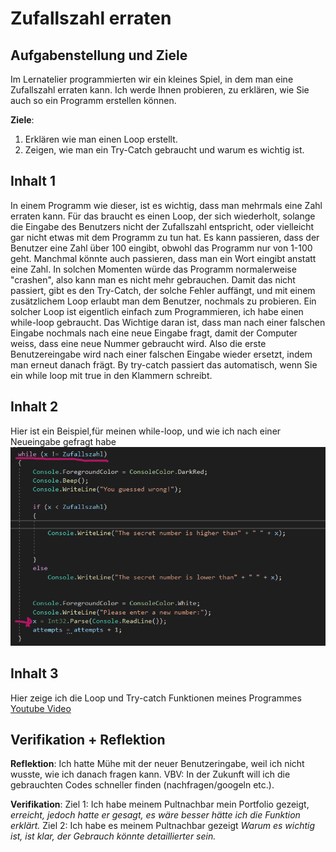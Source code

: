 # Zufallszahl erraten

## Aufgabenstellung und Ziele

Im Lernatelier programmierten wir ein kleines Spiel, in dem man eine Zufallszahl erraten kann. Ich werde Ihnen probieren, zu erklären, wie Sie auch so ein Programm erstellen können.

**Ziele**:
1. Erklären wie man einen Loop erstellt.
2. Zeigen, wie man ein Try-Catch gebraucht und warum es wichtig ist.
## Inhalt 1

In einem Programm wie dieser, ist es wichtig, dass man mehrmals eine Zahl erraten kann. Für das braucht es einen Loop, der sich wiederholt, solange die Eingabe des Benutzers nicht der Zufallszahl entspricht, oder vielleicht gar nicht etwas mit dem Programm zu tun hat. Es kann passieren, dass der Benutzer eine Zahl über 100 eingibt, obwohl das Programm nur von 1-100 geht. Manchmal könnte auch passieren, dass man ein Wort eingibt anstatt eine Zahl. In solchen Momenten würde das Programm normalerweise "crashen", also kann man es nicht mehr gebrauchen. Damit das nicht passiert, gibt es den Try-Catch, der solche Fehler auffängt, und mit einem zusätzlichem Loop erlaubt man dem Benutzer, nochmals zu probieren. Ein solcher Loop ist eigentlich einfach zum Programmieren, ich habe einen while-loop gebraucht. Das Wichtige daran ist, dass man nach einer falschen Eingabe nochmals nach eine neue Eingabe fragt, damit der Computer weiss, dass eine neue Nummer gebraucht wird. Also die erste Benutzereingabe wird nach einer falschen Eingabe wieder ersetzt, indem man erneut danach frägt. By try-catch passiert das automatisch, wenn Sie ein while loop mit true in den Klammern schreibt.

## Inhalt 2

Hier ist ein Beispiel,für meinen while-loop, und wie ich nach einer Neueingabe gefragt habe 
![loop userinput](https://github.com/duckud/LA1200/blob/main/screenshot.png?raw=true)

## Inhalt 3

Hier zeige ich die Loop und Try-catch Funktionen meines Programmes
[Youtube Video](https://www.youtube.com/watch?v=UoDT3WSDDbg&ab_channel=luciel)

## Verifikation + Reflektion 

**Reflektion**:
Ich hatte Mühe mit der neuer Benutzeringabe, weil ich nicht wusste, wie ich danach fragen kann.
VBV: In der Zukunft will ich die gebrauchten Codes schneller finden (nachfragen/googeln etc.).

**Verifikation**:
Ziel 1: Ich habe meinem Pultnachbar mein Portfolio gezeigt, *erreicht, jedoch hatte er gesagt, es wäre besser hätte ich die Funktion erklärt.*
Ziel 2: Ich habe es meinem Pultnachbar gezeigt *Warum es wichtig ist, ist klar, der Gebrauch könnte detaillierter sein.*
